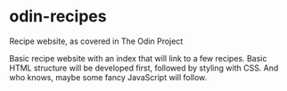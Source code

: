 # odin-recipes
Recipe website, as covered in The Odin Project

Basic recipe website with an index that will link to a few recipes.
Basic HTML structure will be developed first, followed by styling 
with CSS. And who knows, maybe some fancy JavaScript will follow.
